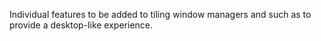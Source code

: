 Individual features to be added to tiling window managers and such as to provide a desktop-like experience.
